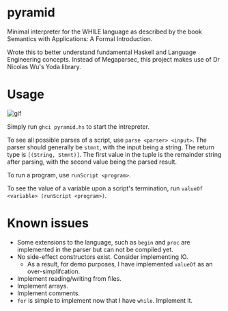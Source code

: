 # pyramid
Minimal interpreter for the WHILE language as described by the book Semantics with Applications: A Formal Introduction.

Wrote this to better understand fundamental Haskell and Language Engineering concepts. Instead of Megaparsec, this project makes use of Dr Nicolas Wu's Yoda library.

# Usage

![gif](https://user-images.githubusercontent.com/6099321/43364508-26a352a8-9313-11e8-9967-85676d31d6b9.gif)

Simply run `ghci pyramid.hs` to start the intrepreter.

To see all possible parses of a script, use `parse <parser> <input>`. The parser should generally be `stmnt`, with the input being a string. The return type is `[(String, Stmnt)]`. The first value in the tuple is the remainder string after parsing, with the second value being the parsed result.

To run a program, use `runScript <program>`.

To see the value of a variable upon a script's termination, run `valueOf <variable> (runScript <program>)`.

# Known issues

* Some extensions to the language, such as `begin` and `proc` are implemented in the parser but can not be compiled yet.
* No side-effect constructors exist. Consider implementing IO.
  * As a result, for demo purposes, I have implemented `valueOf` as an over-simplifcation.
* Implement reading/writing from files.
* Implement arrays.
* Implement comments.
* `for` is simple to implement now that I have `while`. Implement it.
